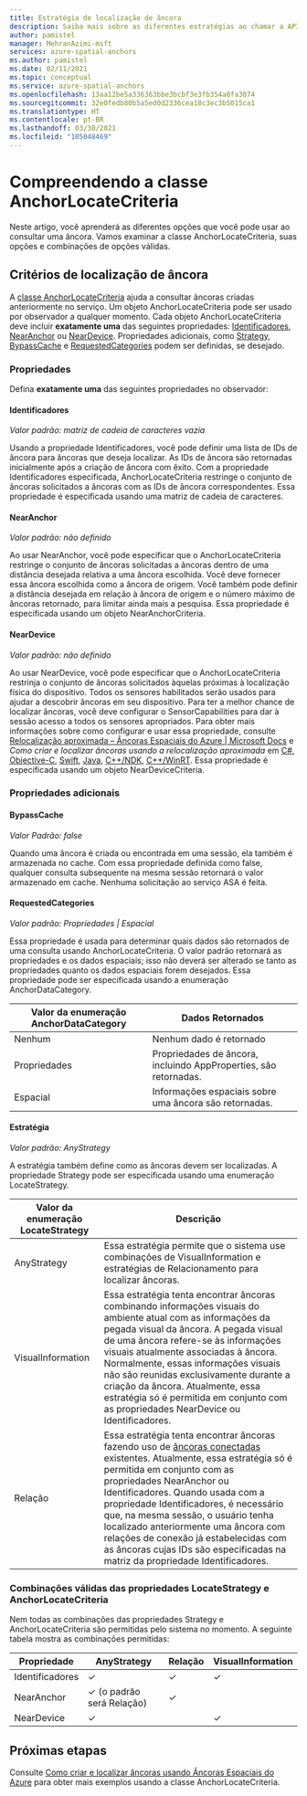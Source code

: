 ```yaml
---
title: Estratégia de localização de âncora
description: Saiba mais sobre as diferentes estratégias ao chamar a API localizar
author: pamistel
manager: MehranAzimi-msft
services: azure-spatial-anchors
ms.author: pamistel
ms.date: 02/11/2021
ms.topic: conceptual
ms.service: azure-spatial-anchors
ms.openlocfilehash: 13aa12be5a336363bbe3bcbf3e3fb354a8fa3074
ms.sourcegitcommit: 32e0fedb80b5a5ed0d2336cea18c3ec3b5015ca1
ms.translationtype: HT
ms.contentlocale: pt-BR
ms.lasthandoff: 03/30/2021
ms.locfileid: "105048469"
---
```

# <a name="understanding-the-anchorlocatecriteria-class"></a>Compreendendo a classe AnchorLocateCriteria
Neste artigo, você aprenderá as diferentes opções que você pode usar ao consultar uma âncora. Vamos examinar a classe AnchorLocateCriteria, suas opções e combinações de opções válidas.

## <a name="anchor-locate-criteria"></a>Critérios de localização de âncora
A [classe AnchorLocateCriteria](/dotnet/api/microsoft.azure.spatialanchors.anchorlocatecriteria) ajuda a consultar âncoras criadas anteriormente no serviço. Um objeto AnchorLocateCriteria pode ser usado por observador a qualquer momento. Cada objeto AnchorLocateCriteria deve incluir **exatamente uma** das seguintes propriedades: [Identificadores](#identifiers), [NearAnchor](#nearanchor) ou [NearDevice](#neardevice). Propriedades adicionais, como [Strategy](#strategy), [BypassCache](#bypasscache) e [RequestedCategories](#requestedcategories) podem ser definidas, se desejado. 

### <a name="properties"></a>Propriedades
Defina **exatamente uma** das seguintes propriedades no observador:
#### <a name="identifiers"></a>Identificadores
*Valor padrão: matriz de cadeia de caracteres vazia*

Usando a propriedade Identificadores, você pode definir uma lista de IDs de âncora para âncoras que deseja localizar. As IDs de âncora são retornadas inicialmente após a criação de âncora com êxito. Com a propriedade Identificadores especificada, AnchorLocateCriteria restringe o conjunto de âncoras solicitados a âncoras com as IDs de âncora correspondentes. Essa propriedade é especificada usando uma matriz de cadeia de caracteres. 

#### <a name="nearanchor"></a>NearAnchor
*Valor padrão: não definido*

Ao usar NearAnchor, você pode especificar que o AnchorLocateCriteria restringe o conjunto de âncoras solicitadas a âncoras dentro de uma distância desejada relativa a uma âncora escolhida. Você deve fornecer essa âncora escolhida como a âncora de origem. Você também pode definir a distância desejada em relação à âncora de origem e o número máximo de âncoras retornado, para limitar ainda mais a pesquisa.
Essa propriedade é especificada usando um objeto NearAnchorCriteria.

#### <a name="neardevice"></a>NearDevice
*Valor padrão: não definido*

Ao usar NearDevice, você pode especificar que o AnchorLocateCriteria restrinja o conjunto de âncoras solicitados àquelas próximas à localização física do dispositivo. Todos os sensores habilitados serão usados para ajudar a descobrir âncoras em seu dispositivo. Para ter a melhor chance de localizar âncoras, você deve configurar o SensorCapabilities para dar à sessão acesso a todos os sensores apropriados. Para obter mais informações sobre como configurar e usar essa propriedade, consulte [Relocalização aproximada – Âncoras Espaciais do Azure | Microsoft Docs](./coarse-reloc.md) e *Como criar e localizar âncoras usando a relocalização aproximada* em [C#](../how-tos/set-up-coarse-reloc-unity.md), [Objective-C](../how-tos/set-up-coarse-reloc-unity.md), [Swift](../how-tos/set-up-coarse-reloc-swift.md), [Java](../how-tos/set-up-coarse-reloc-java.md), [C++/NDK](../how-tos/set-up-coarse-reloc-cpp-ndk.md), [C++/WinRT](../how-tos/set-up-coarse-reloc-cpp-winrt.md).
Essa propriedade é especificada usando um objeto NearDeviceCriteria.

### <a name="additional-properties"></a>Propriedades adicionais
#### <a name="bypasscache"></a>BypassCache
*Valor Padrão: false*

Quando uma âncora é criada ou encontrada em uma sessão, ela também é armazenada no cache.  Com essa propriedade definida como false, qualquer consulta subsequente na mesma sessão retornará o valor armazenado em cache. Nenhuma solicitação ao serviço ASA é feita.

#### <a name="requestedcategories"></a>RequestedCategories
*Valor padrão: Propriedades | Espacial*

Essa propriedade é usada para determinar quais dados são retornados de uma consulta usando AnchorLocateCriteria. O valor padrão retornará as propriedades e os dados espaciais; isso não deverá ser alterado se tanto as propriedades quanto os dados espaciais forem desejados. Essa propriedade pode ser especificada usando a enumeração AnchorDataCategory.

Valor da enumeração AnchorDataCategory | Dados Retornados
-----|------------
Nenhum | Nenhum dado é retornado
Propriedades| Propriedades de âncora, incluindo AppProperties, são retornadas.
Espacial| Informações espaciais sobre uma âncora são retornadas.

#### <a name="strategy"></a>Estratégia
*Valor padrão: AnyStrategy*

A estratégia também define como as âncoras devem ser localizadas. A propriedade Strategy pode ser especificada usando uma enumeração LocateStrategy.

Valor da enumeração LocateStrategy | Descrição
---------------|------------
AnyStrategy | Essa estratégia permite que o sistema use combinações de VisualInformation e estratégias de Relacionamento para localizar âncoras. 
VisualInformation|Essa estratégia tenta encontrar âncoras combinando informações visuais do ambiente atual com as informações da pegada visual da âncora. A pegada visual de uma âncora refere-se às informações visuais atualmente associadas à âncora. Normalmente, essas informações visuais não são reunidas exclusivamente durante a criação da âncora. Atualmente, essa estratégia só é permitida em conjunto com as propriedades NearDevice ou Identificadores.
Relação|Essa estratégia tenta encontrar âncoras fazendo uso de [âncoras conectadas](./anchor-relationships-way-finding.md#connect-anchors) existentes. Atualmente, essa estratégia só é permitida em conjunto com as propriedades NearAnchor ou Identificadores. Quando usada com a propriedade Identificadores, é necessário que, na mesma sessão, o usuário tenha localizado anteriormente uma âncora com relações de conexão já estabelecidas com as âncoras cujas IDs são especificadas na matriz da propriedade Identificadores. 


### <a name="valid-combinations-of-locatestrategy-and-anchorlocatecriteria-properties"></a>Combinações válidas das propriedades LocateStrategy e AnchorLocateCriteria 

Nem todas as combinações das propriedades Strategy e AnchorLocateCriteria são permitidas pelo sistema no momento. A seguinte tabela mostra as combinações permitidas:



Propriedade | AnyStrategy | Relação | VisualInformation
-------- | ------------|--------------|-------------------
Identificadores | &check;    | &check;     | &check;
NearAnchor  | &check; (o padrão será Relação) | &check;    | 
NearDevice  | &check;    |   | &check;




## <a name="next-steps"></a>Próximas etapas

Consulte [Como criar e localizar âncoras usando Âncoras Espaciais do Azure](../create-locate-anchors-overview.md) para obter mais exemplos usando a classe AnchorLocateCriteria.